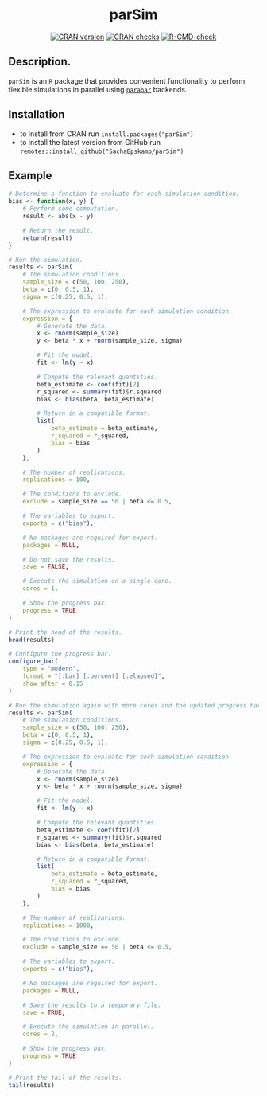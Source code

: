 <h1 align="center">parSim</h1>

<p align="center">
    <a href="https://www.r-pkg.org/pkg/parSim"><img src="https://www.r-pkg.org/badges/version/parSim" alt="CRAN version"/></a>
    <a href="https://cran.r-project.org/web/checks/check_results_parSim.html"><img src="https://badges.cranchecks.info/worst/parSim.svg" alt="CRAN checks"/></a>
    <a href="https://github.com/SachaEpskamp/parSim/actions"><img src="https://github.com/SachaEpskamp/parSim/workflows/R-CMD-check/badge.svg" alt="R-CMD-check" /></a>
</p>

## Description.

`parSim` is an `R` package that provides convenient functionality to perform
flexible simulations in parallel using
[`parabar`](https://parabar.mihaiconstantin.com) backends.

## Installation

- to install from CRAN run `install.packages("parSim")`
- to install the latest version from GitHub run `remotes::install_github("SachaEpskamp/parSim")`

## Example

```r
# Determine a function to evaluate for each simulation condition.
bias <- function(x, y) {
    # Perform some computation.
    result <- abs(x - y)

    # Return the result.
    return(result)
}

# Run the simulation.
results <- parSim(
    # The simulation conditions.
    sample_size = c(50, 100, 250),
    beta = c(0, 0.5, 1),
    sigma = c(0.25, 0.5, 1),

    # The expression to evaluate for each simulation condition.
    expression = {
        # Generate the data.
        x <- rnorm(sample_size)
        y <- beta * x + rnorm(sample_size, sigma)

        # Fit the model.
        fit <- lm(y ~ x)

        # Compute the relevant quantities.
        beta_estimate <- coef(fit)[2]
        r_squared <- summary(fit)$r.squared
        bias <- bias(beta, beta_estimate)

        # Return in a compatible format.
        list(
            beta_estimate = beta_estimate,
            r_squared = r_squared,
            bias = bias
        )
    },

    # The number of replications.
    replications = 100,

    # The conditions to exclude.
    exclude = sample_size == 50 | beta <= 0.5,

    # The variables to export.
    exports = c("bias"),

    # No packages are required for export.
    packages = NULL,

    # Do not save the results.
    save = FALSE,

    # Execute the simulation on a single core.
    cores = 1,

    # Show the progress bar.
    progress = TRUE
)

# Print the head of the results.
head(results)

# Configure the progress bar.
configure_bar(
    type = "modern",
    format = "[:bar] [:percent] [:elapsed]",
    show_after = 0.15
)

# Run the simulation again with more cores and the updated progress bar.
results <- parSim(
    # The simulation conditions.
    sample_size = c(50, 100, 250),
    beta = c(0, 0.5, 1),
    sigma = c(0.25, 0.5, 1),

    # The expression to evaluate for each simulation condition.
    expression = {
        # Generate the data.
        x <- rnorm(sample_size)
        y <- beta * x + rnorm(sample_size, sigma)

        # Fit the model.
        fit <- lm(y ~ x)

        # Compute the relevant quantities.
        beta_estimate <- coef(fit)[2]
        r_squared <- summary(fit)$r.squared
        bias <- bias(beta, beta_estimate)

        # Return in a compatible format.
        list(
            beta_estimate = beta_estimate,
            r_squared = r_squared,
            bias = bias
        )
    },

    # The number of replications.
    replications = 1000,

    # The conditions to exclude.
    exclude = sample_size == 50 | beta <= 0.5,

    # The variables to export.
    exports = c("bias"),

    # No packages are required for export.
    packages = NULL,

    # Save the results to a temporary file.
    save = TRUE,

    # Execute the simulation in parallel.
    cores = 2,

    # Show the progress bar.
    progress = TRUE
)

# Print the tail of the results.
tail(results)
```
